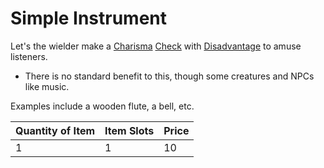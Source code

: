 # Simple Instrument

Let's the wielder make a [Charisma](../../../Player%20Characters/The%20Ability%20Scores/Charisma.md) [Check](../../../Game%20Procedures/Core%20Procedures/Check.md) with [Disadvantage](../../../Game%20Procedures/Die%20Rolling%20Mechanics/Disadvantage.md) to amuse listeners.

- There is no standard benefit to this, though some creatures and NPCs like music.

Examples include a wooden flute, a bell, etc.

| Quantity of Item | Item Slots | Price |
| ---------------- | ---------- | ----- |
| 1                | 1          | 10    |
